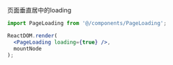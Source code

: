 页面垂直居中的loading

```jsx
import PageLoading from '@/components/PageLoading';

ReactDOM.render(
  <PageLoading loading={true} />,
  mountNode
);
```